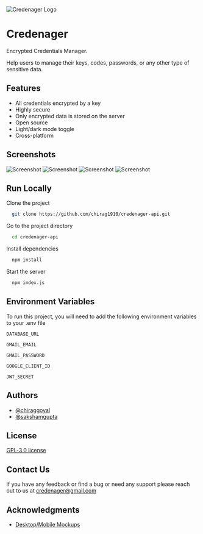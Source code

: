 
![Credenager Logo](https://credenager.vercel.app/logo.webp)


# Credenager

Encrypted Credentials Manager.

Help users to manage their keys, codes, passwords, or any other type of sensitive data.
## Features

- All credentials encrypted by a key
- Highly secure
- Only encrypted data is stored on the server
- Open source
- Light/dark mode toggle
- Cross-platform


## Screenshots

![Screenshot](https://credenager.vercel.app/mockup_4.webp)
![Screenshot](https://credenager.vercel.app/mockup_1.webp)
![Screenshot](https://credenager.vercel.app/mockup_2.webp)
![Screenshot](https://credenager.vercel.app/mockup_5.webp)


## Run Locally

Clone the project

```bash
  git clone https://github.com/chirag1910/credenager-api.git
```

Go to the project directory

```bash
  cd credenager-api
```

Install dependencies

```bash
  npm install
```

Start the server

```bash
  npm index.js
```


## Environment Variables

To run this project, you will need to add the following environment variables to your .env file

`DATABASE_URL`

`GMAIL_EMAIL`

`GMAIL_PASSWORD`

`GOOGLE_CLIENT_ID`

`JWT_SECRET`


## Authors

- [@chiraggoyal](https://github.com/chirag1910)
- [@sakshamgupta](https://github.com/sakshamgupta2004)


## License

[GPL-3.0 license](https://raw.githubusercontent.com/chirag1910/credenager-api/master/LICENSE)


## Contact Us

If you have any feedback or find a bug or need any support please reach out to us at credenager@gmail.com


## Acknowledgments

 - [Desktop/Mobile Mockups](https://www.freepik.com/)
